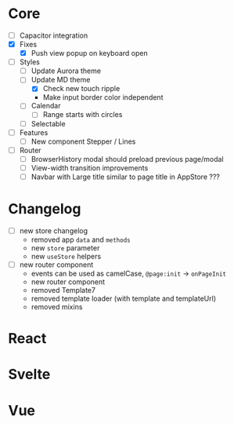 # Core

- [ ] Capacitor integration
- [x] Fixes
  - [x] Push view popup on keyboard open
- [ ] Styles
  - [ ] Update Aurora theme
  - [ ] Update MD theme
    - [x] Check new touch ripple
    - Make input border color independent
  - [ ] Calendar
    - [ ] Range starts with circles
  - [ ] Selectable
- [ ] Features
  - [ ] New component Stepper / Lines
- [ ] Router
  - [ ] BrowserHistory modal should preload previous page/modal
  - [ ] View-width transition improvements
  - [ ] Navbar with Large title similar to page title in AppStore ???

# Changelog

- [ ] new store changelog
  - removed app `data` and `methods`
  - new `store` parameter
  - new `useStore` helpers
- [ ] new router component
  - events can be used as camelCase, `@page:init` -> `onPageInit`
  - new router component
  - removed Template7
  - removed template loader (with template and templateUrl)
  - removed mixins

# React

# Svelte

# Vue
